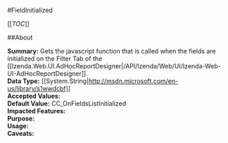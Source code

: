 #FieldInitialized

[[_TOC_]]

##About

**Summary:** Gets the javascript function that is called when the fields are initialized on the Filter Tab of the [[Izenda.Web.UI.AdHocReportDesigner|/API/Izenda/Web/UI/Izenda-Web-UI-AdHocReportDesigner]].  
**Data Type:** [[System.String|http://msdn.microsoft.com/en-us/library/s1wwdcbf]]  
**Accepted Values:**   
**Default Value:** CC_OnFieldsListInitialized  
**Impacted Features:**   
**Purpose:**   
**Usage:**   
**Caveats:**   

